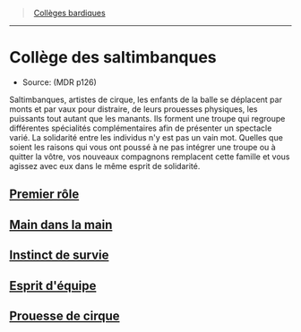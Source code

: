 ﻿>  [Collèges bardiques](hd_bard_colleges_bardiques.md)

---


# Collège des saltimbanques

- Source: (MDR p126)

Saltimbanques, artistes de cirque, les enfants de la balle se déplacent par monts et par vaux pour distraire, de leurs prouesses physiques, les puissants tout autant que les manants. Ils forment une troupe qui regroupe différentes spécialités complémentaires afin de présenter un spectacle varié. La solidarité entre les individus n'y est pas un vain mot. Quelles que soient les raisons qui vous ont poussé à ne pas intégrer une troupe ou à quitter la vôtre, vos nouveaux compagnons remplacent cette famille et vous agissez avec eux dans le même esprit de solidarité.



## [Premier rôle](hd_bard_acrobats_premier_role.md)



## [Main dans la main](hd_bard_acrobats_main_dans_la_main.md)



## [Instinct de survie](hd_bard_acrobats_instinct_de_survie.md)



## [Esprit d'équipe](hd_bard_acrobats_esprit_dequipe.md)



## [Prouesse de cirque](hd_bard_acrobats_prouesse_de_cirque.md)

